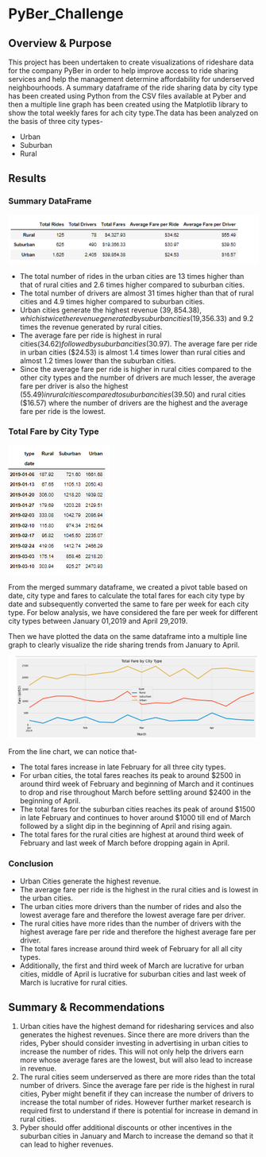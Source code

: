 # PyBer_Challenge

## Overview & Purpose
This project has been undertaken to create visualizations of rideshare data for the company PyBer in order to help improve access to ride sharing services and help the management determine affordability for underserved neighbourhoods. A summary dataframe of the ride sharing data by city type has been created using Python from the CSV files available at Pyber and then a multiple line graph has been created using the Matplotlib library to show the total weekly fares for ach city type.The data has been analyzed on the basis of three city types-
- Urban
- Suburban
- Rural

## Results

### Summary DataFrame

![](images/pyber_summary.png)

- The total number of rides in the urban cities are 13 times higher than that of rural cities and 2.6 times higher compared to suburban cities.
- The total number of drivers are almost 31 times higher than that of rural cities and 4.9 times higher compared to suburban cities.
- Urban cities generate the highest revenue ($39,854.38), which is twice the revenue generated by suburban cities ($19,356.33) and 9.2 times the revenue generated by rural cities.
- The average fare per ride is highest in rural cities($34.62) followed by suburban cities ($30.97). The average fare per ride in urban cities ($24.53) is almost 1.4 times lower than rural cities and almost 1.2 times lower than the suburban cities.
- Since the average fare per ride is higher in rural cities compared to the other city types and the number of drivers are much lesser, the average fare per driver is also the highest ($55.49) in rural cities compared to suburban cities ($39.50) and rural cities ($16.57) where the number of drivers are the highest and the average fare per ride is the lowest.

### Total Fare by City Type

![](images/weekly_fare.png)

From the merged summary dataframe, we created a pivot table based on date, city type and fares to calculate the total fares for each city type by date and subsequently converted the same to fare per week for each city type. For below analysis, we have considered the fare per week for different city types between January 01,2019 and April 29,2019.

Then we have plotted the data on the same dataframe into a multiple line graph to clearly visualize the ride sharing trends from January to April.

![](images/trend_graph.png)

From the line chart, we can notice that-
- The total fares increase in late February for all three city types.
- For urban cities, the total fares reaches its peak to around $2500 in around third week of February and beginning of March and it continues to drop and rise throughout March before settling around $2400 in the beginning of April.
- The total fares for the suburban cities reaches its peak of around $1500 in late February and continues to hover around $1000 till end of March followed by a slight dip in the beginning of April and rising again.
- The total fares for the rural cities are highest at around third week of February and last week of March before dropping again in April.

### Conclusion
- Urban Cities generate the highest revenue.
- The average fare per ride is the highest in the rural cities and is lowest in the urban cities.
- The urban cities  more drivers than the number of rides and also the lowest average fare and therefore the lowest average fare per driver.
- The rural cities  have more rides than the number of drivers with the highest average fare per ride and therefore the highest average fare per driver.
- The total fares increase around third week of February for all all city types.
- Additionally, the first and third week of March are lucrative for urban cities, middle of April is lucrative for suburban cities and last week of March is lucrative for rural cities.

## Summary & Recommendations

1. Urban cities have the highest demand for ridesharing services and also generates the highest revenues. Since there are more drivers than the rides, Pyber should consider investing in advertising in urban cities to increase the number of rides. This will not only help the drivers earn more whose average fares are the lowest, but will also lead to increase in revenue.
2. The rural cities seem underserved as there are more rides than the total number of drivers. Since the average fare per ride is the highest in rural cities, Pyber might benefit if they can increase the number of drivers to increase the total number of rides. However further market research is required first to understand if there is potential for increase in demand in rural cities.
3. Pyber should offer additional discounts or other incentives in the suburban cities in January and March to increase the demand so that it can lead to higher revenues.
